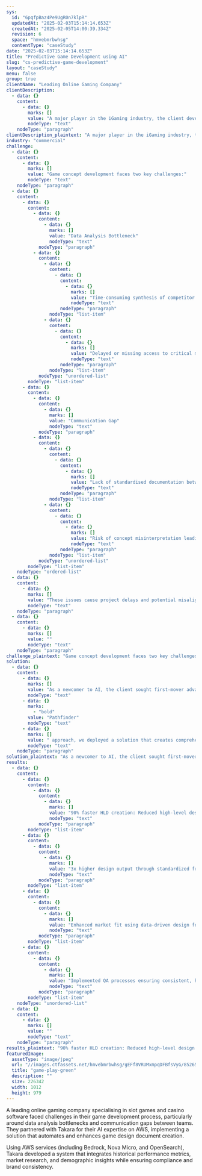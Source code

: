 ```yaml
---
sys:
  id: "6pqfpBaz4Pe9UgR0n7klpR"
  updatedAt: "2025-02-03T15:14:14.653Z"
  createdAt: "2025-02-05T14:00:39.334Z"
  revision: 6
  space: "hmvebmrbwhsg"
  contentType: "caseStudy"
date: "2025-02-03T15:14:14.653Z"
title: "Predictive Game Development using AI"
slug: "cs-predictive-game-development"
layout: "caseStudy"
menu: false
group: true
clientName: "Leading Online Gaming Company"
clientDescription:
  - data: {}
    content:
      - data: {}
        marks: []
        value: "A major player in the iGaming industry, the client develops online slot games and casino software with a focus on the European market. They've built their reputation through high-quality graphics, animations, and mobile-optimized gaming content. With multiple jurisdictional licenses and a portfolio of popular titles, they prioritise both entertainment value and technical reliability in their game development."
        nodeType: "text"
    nodeType: "paragraph"
clientDescription_plaintext: "A major player in the iGaming industry, the client develops online slot games and casino software with a focus on the European market. They've built their reputation through high-quality graphics, animations, and mobile-optimized gaming content. With multiple jurisdictional licenses and a portfolio of popular titles, they prioritise both entertainment value and technical reliability in their game development."
industry: "commercial"
challenge:
  - data: {}
    content:
      - data: {}
        marks: []
        value: "Game concept development faces two key challenges:"
        nodeType: "text"
    nodeType: "paragraph"
  - data: {}
    content:
      - data: {}
        content:
          - data: {}
            content:
              - data: {}
                marks: []
                value: "Data Analysis Bottleneck"
                nodeType: "text"
            nodeType: "paragraph"
          - data: {}
            content:
              - data: {}
                content:
                  - data: {}
                    content:
                      - data: {}
                        marks: []
                        value: "Time-consuming synthesis of competitor data, market trends, and player preferences"
                        nodeType: "text"
                    nodeType: "paragraph"
                nodeType: "list-item"
              - data: {}
                content:
                  - data: {}
                    content:
                      - data: {}
                        marks: []
                        value: "Delayed or missing access to critical market insights"
                        nodeType: "text"
                    nodeType: "paragraph"
                nodeType: "list-item"
            nodeType: "unordered-list"
        nodeType: "list-item"
      - data: {}
        content:
          - data: {}
            content:
              - data: {}
                marks: []
                value: "Communication Gap"
                nodeType: "text"
            nodeType: "paragraph"
          - data: {}
            content:
              - data: {}
                content:
                  - data: {}
                    content:
                      - data: {}
                        marks: []
                        value: "Lack of standardised documentation between retention and design teams"
                        nodeType: "text"
                    nodeType: "paragraph"
                nodeType: "list-item"
              - data: {}
                content:
                  - data: {}
                    content:
                      - data: {}
                        marks: []
                        value: "Risk of concept misinterpretation leading to development deviations"
                        nodeType: "text"
                    nodeType: "paragraph"
                nodeType: "list-item"
            nodeType: "unordered-list"
        nodeType: "list-item"
    nodeType: "ordered-list"
  - data: {}
    content:
      - data: {}
        marks: []
        value: "These issues cause project delays and potential misalignment between initial concept and final game."
        nodeType: "text"
    nodeType: "paragraph"
  - data: {}
    content:
      - data: {}
        marks: []
        value: ""
        nodeType: "text"
    nodeType: "paragraph"
challenge_plaintext: "Game concept development faces two key challenges: Data Analysis Bottleneck Time-consuming synthesis of competitor data, market trends, and player preferences Delayed or missing access to critical market insights Communication Gap Lack of standardised documentation between retention and design teams Risk of concept misinterpretation leading to development deviations These issues cause project delays and potential misalignment between initial concept and final game. "
solution:
  - data: {}
    content:
      - data: {}
        marks: []
        value: "As a newcomer to AI, the client sought first-mover advantage and selected Takara for our singular focus on AI deployed on AWS. Following a successful POC implementation using Takara's "
        nodeType: "text"
      - data: {}
        marks:
          - "bold"
        value: "Pathfinder"
        nodeType: "text"
      - data: {}
        marks: []
        value: " approach, we deployed a solution that creates comprehensive game design documents by combining internal data, market research, and existing high-level designs. Our process integrates historical performance metrics, demographic insights, and competitive analysis while ensuring brand consistency and regulatory compliance. The technical implementation leverages AWS Nova and Bedrock AI models, with agent-based architecture, security guardrails, and OpenSearch for embedding storage."
        nodeType: "text"
    nodeType: "paragraph"
solution_plaintext: "As a newcomer to AI, the client sought first-mover advantage and selected Takara for our singular focus on AI deployed on AWS. Following a successful POC implementation using Takara's Pathfinder approach, we deployed a solution that creates comprehensive game design documents by combining internal data, market research, and existing high-level designs. Our process integrates historical performance metrics, demographic insights, and competitive analysis while ensuring brand consistency and regulatory compliance. The technical implementation leverages AWS Nova and Bedrock AI models, with agent-based architecture, security guardrails, and OpenSearch for embedding storage."
results:
  - data: {}
    content:
      - data: {}
        content:
          - data: {}
            content:
              - data: {}
                marks: []
                value: "90% faster HLD creation: Reduced high-level design time from days to minutes while maintaining creative quality"
                nodeType: "text"
            nodeType: "paragraph"
        nodeType: "list-item"
      - data: {}
        content:
          - data: {}
            content:
              - data: {}
                marks: []
                value: "3x higher design output through standardized frameworks, without additional headcount"
                nodeType: "text"
            nodeType: "paragraph"
        nodeType: "list-item"
      - data: {}
        content:
          - data: {}
            content:
              - data: {}
                marks: []
                value: "Enhanced market fit using data-driven design for demographic and regional preferences"
                nodeType: "text"
            nodeType: "paragraph"
        nodeType: "list-item"
      - data: {}
        content:
          - data: {}
            content:
              - data: {}
                marks: []
                value: "Implemented QA processes ensuring consistent, high-quality documentation across projects"
                nodeType: "text"
            nodeType: "paragraph"
        nodeType: "list-item"
    nodeType: "unordered-list"
  - data: {}
    content:
      - data: {}
        marks: []
        value: ""
        nodeType: "text"
    nodeType: "paragraph"
results_plaintext: "90% faster HLD creation: Reduced high-level design time from days to minutes while maintaining creative quality 3x higher design output through standardized frameworks, without additional headcount Enhanced market fit using data-driven design for demographic and regional preferences Implemented QA processes ensuring consistent, high-quality documentation across projects "
featuredImage:
  assetType: "image/jpeg"
  url: "//images.ctfassets.net/hmvebmrbwhsg/gEFf8VRUMxmpqDFBfsVyG/852653a16af933acdf84ceaf45dd9432/the-green-knight-featured-image.jpg"
  title: "game-play-green"
  description: ""
  size: 226342
  width: 1012
  height: 979
---
```


A leading online gaming company specialising in slot games and casino software faced challenges in their game development process, particularly around data analysis bottlenecks and communication gaps between teams. They partnered with Takara for their AI expertise on AWS, implementing a solution that automates and enhances game design document creation.

Using AWS services (including Bedrock, Nova Micro, and OpenSearch), Takara developed a system that integrates historical performance metrics, market research, and demographic insights while ensuring compliance and brand consistency.

